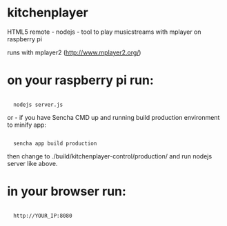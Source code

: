 kitchenplayer
=============

HTML5 remote - nodejs - tool to play musicstreams with mplayer on raspberry pi

runs with mplayer2 (http://www.mplayer2.org/)

on your raspberry pi run:
=========================

<code>
  nodejs server.js
</code>

or - if you have Sencha CMD up and running build production environment to minify app:

<code>
  sencha app build production
</code>

then change to ./build/kitchenplayer-control/production/ and run nodejs server like above.


in your browser run:
====================
<code>
  http://YOUR_IP:8080
</code>